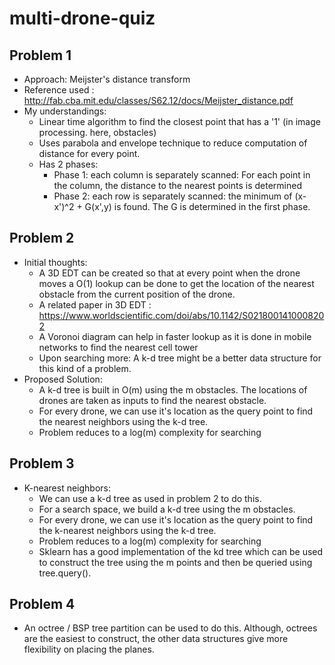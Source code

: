 # multi-drone-quiz

## Problem 1
 - Approach: Meijster's distance transform
 - Reference used : http://fab.cba.mit.edu/classes/S62.12/docs/Meijster_distance.pdf
 - My understandings:
   - Linear time algorithm to find the closest point that has a '1' (in image processing. here, obstacles)
   - Uses parabola and envelope technique to reduce computation of distance for every point.
   - Has 2 phases: 
       - Phase 1: each column is separately scanned: For each point in the column, the distance to the nearest points is determined
       - Phase 2: each row is separately scanned: the minimum of (x-x')^2 + G(x',y) is found. The G is determined in the first phase.
 ## Problem 2
   - Initial thoughts:
     - A 3D EDT can be created so that at every point when the drone moves a O(1) lookup can be done to get the location of the nearest obstacle from the current position of the drone.
     - A related paper in 3D EDT : https://www.worldscientific.com/doi/abs/10.1142/S0218001410008202
     - A Voronoi diagram can help in faster lookup as it is done in mobile networks to find the nearest cell tower
     - Upon searching more: A k-d tree might be a better data structure for this kind of a problem.
   - Proposed Solution:
     - A k-d tree is built in O(m) using the m obstacles. The locations of drones are taken as inputs to find the nearest obstacle. 
     - For every drone, we can use it's location as the query point to find the nearest neighbors using the k-d tree.
     - Problem reduces to a log(m) complexity for searching
       
## Problem 3
 - K-nearest neighbors:
   - We can use a k-d tree as used in problem 2 to do this.
   - For a search space, we build a k-d tree using the m obstacles.
   - For every drone, we can use it's location as the query point to find the k-nearest neighbors using the k-d tree.
   - Problem reduces to a log(m) complexity for searching
   - Sklearn has a good implementation of the kd tree which can be used to construct the tree using the m points and then be queried using tree.query().

## Problem 4
-  An octree / BSP tree partition can be used to do this. Although, octrees are the easiest to construct, the other data structures give more flexibility on placing the planes. 